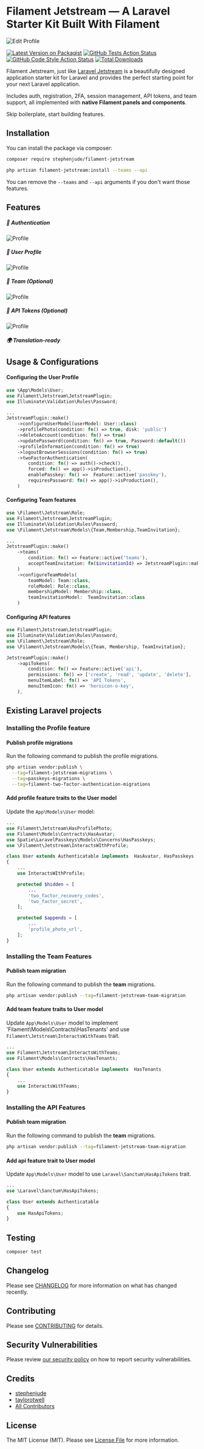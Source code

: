 # Filament Jetstream — A Laravel Starter Kit Built With Filament

![Edit Profile](https://raw.githubusercontent.com/stephenjude/filament-jetstream/main/art/banner.jpg)

[![Latest Version on Packagist](https://img.shields.io/packagist/v/stephenjude/filament-jetstream.svg?style=flat-square)](https://packagist.org/packages/stephenjude/filament-jetstream)
[![GitHub Tests Action Status](https://img.shields.io/github/actions/workflow/status/stephenjude/filament-jetstream/run-tests.yml?branch=main&label=tests&style=flat-square)](https://github.com/stephenjude/filament-jetstream/actions?query=workflow%3Arun-tests+branch%3Amain)
[![GitHub Code Style Action Status](https://img.shields.io/github/actions/workflow/status/stephenjude/filament-jetstream/fix-php-code-styling.yml?branch=main&label=code%20style&style=flat-square)](https://github.com/stephenjude/filament-jetstream/actions?query=workflow%3A"Fix+PHP+code+style+issues"+branch%3Amain)
[![Total Downloads](https://img.shields.io/packagist/dt/stephenjude/filament-jetstream.svg?style=flat-square)](https://packagist.org/packages/stephenjude/filament-jetstream)

Filament Jetstream, just like [Laravel Jetstream](https://jetstream.laravel.com/introduction.html) is a beautifully designed application starter kit for Laravel and provides the perfect starting point for your next Laravel application.

Includes auth, registration, 2FA, session management, API tokens, and team support, all implemented with **native Filament panels and components**. 

Skip boilerplate, start building features.

## Installation

You can install the package via composer:

```bash
composer require stephenjude/filament-jetstream

php artisan filament-jetstream:install --teams --api
```
You can remove the `--teams` and `--api` arguments if you don't want those features.

## Features

##### 🔐 Authentication
![Profile](https://raw.githubusercontent.com/stephenjude/filament-jetstream/main/art/login.jpeg)

##### 👤 User Profile
![Profile](https://raw.githubusercontent.com/stephenjude/filament-jetstream/main/art/profile.jpeg)

##### 👥 Team (Optional)
![Profile](https://raw.githubusercontent.com/stephenjude/filament-jetstream/main/art/team.jpeg)

##### 🔑 API Tokens (Optional)
![Profile](https://raw.githubusercontent.com/stephenjude/filament-jetstream/main/art/tokens.jpeg)

##### 🌍 Translation-ready

## Usage & Configurations

#### Configuring the User Profile
```php
use \App\Models\User;
use Filament\Jetstream\JetstreamPlugin;
use Illuminate\Validation\Rules\Password;

...
JetstreamPlugin::make()
    ->configureUserModel(userModel: User::class)
    ->profilePhoto(condition: fn() => true, disk: 'public')
    ->deleteAccount(condition: fn() => true)
    ->updatePassword(condition: fn() => true, Password::default())
    ->profileInformation(condition: fn() => true)
    ->logoutBrowserSessions(condition: fn() => true)
    ->twoFactorAuthentication(
        condition: fn() => auth()->check(),
        forced: fn() => app()->isProduction(),
        enablePasskey: fn() =>  Feature::active('passkey'),
        requiresPassword: fn() => app()->isProduction(),
    )
```

#### Configuring Team features

```php
use \Filament\Jetstream\Role;
use Filament\Jetstream\JetstreamPlugin;
use Illuminate\Validation\Rules\Password;
use \Filament\Jetstream\Models\{Team,Membership,TeamInvitation};

...
JetstreamPlugin::make()
    ->teams(
        condition: fn() => Feature::active('teams'), 
        acceptTeamInvitation: fn($invitationId) => JetstreamPlugin::make()->defaultAcceptTeamInvitation()
    )
    ->configureTeamModels(
        teamModel: Team::class,
        roleModel: Role::class,
        membershipModel: Membership::class,
        teamInvitationModel:  TeamInvitation::class
    )
```

#### Configuring API features
```php
use Filament\Jetstream\JetstreamPlugin;
use Illuminate\Validation\Rules\Password;
use \Filament\Jetstream\Role;
use \Filament\Jetstream\Models\{Team, Membership, TeamInvitation};

JetstreamPlugin::make()
    ->apiTokens(
        condition: fn() => Feature::active('api'), 
        permissions: fn() => ['create', 'read', 'update', 'delete'],
        menuItemLabel: fn() => 'API Tokens',
        menuItemIcon: fn() => 'heroicon-o-key',
    ),
```

## Existing Laravel projects

### Installing the Profile feature

#### Publish profile migrations
Run the following command to publish the profile migrations.

```bash
php artisan vendor:publish \
  --tag=filament-jetstream-migrations \
  --tag=passkeys-migrations \
  --tag=filament-two-factor-authentication-migrations
```

#### Add profile feature traits to the User model
Update the `App\Models\User` model:

```php
...
use Filament\Jetstream\HasProfilePhoto;
use Filament\Models\Contracts\HasAvatar;
use Spatie\LaravelPasskeys\Models\Concerns\HasPasskeys;
use \Filament\Jetstream\InteractsWIthProfile;

class User extends Authenticatable implements  HasAvatar, HasPasskeys
{
    ...
    use InteractsWIthProfile;

    protected $hidden = [
        ...
        'two_factor_recovery_codes',
        'two_factor_secret',
    ];

    protected $appends = [
        ...
        'profile_photo_url',
    ];
}
```

### Installing the Team Features

#### Publish team migration
Run the following command to publish the **team** migrations.
```bash
php artisan vendor:publish --tag=filament-jetstream-team-migration
```

#### Add team feature traits to User model
Update `App\Models\User` model to implement 'Filament\Models\Contracts\HasTenants' and use `Filament\Jetstream\InteractsWithTeams` trait.

```php
...
use Filament\Jetstream\InteractsWithTeams;
use Filament\Models\Contracts\HasTenants;

class User extends Authenticatable implements  HasTenants
{
    ...
    use InteractsWithTeams;
}

```

### Installing the API Features
#### Publish team migration
Run the following command to publish the **team** migrations.
```bash
php artisan vendor:publish --tag=filament-jetstream-team-migration
```

#### Add api feature trait to User model
Update `App\Models\User` model to  use `Laravel\Sanctum\HasApiTokens` trait.
```php
...
use \Laravel\Sanctum\HasApiTokens;

class User extends Authenticatable 
{
    use HasApiTokens;
}

```

## Testing

```bash
composer test
```

## Changelog

Please see [CHANGELOG](CHANGELOG.md) for more information on what has changed recently.

## Contributing

Please see [CONTRIBUTING](.github/CONTRIBUTING.md) for details.

## Security Vulnerabilities

Please review [our security policy](../../security/policy) on how to report security vulnerabilities.

## Credits

- [stephenjude](https://github.com/stephenjude)
- [taylorotwell](https://github.com/taylorotwell)
- [All Contributors](../../contributors)

## License

The MIT License (MIT). Please see [License File](LICENSE.md) for more information.
